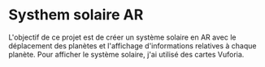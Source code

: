 # Systhem solaire AR 

L'objectif de ce projet est de créer un système solaire en AR avec le déplacement des planètes et l'affichage d'informations relatives à chaque planète. Pour afficher le système solaire, j'ai utilisé des cartes Vuforia.
